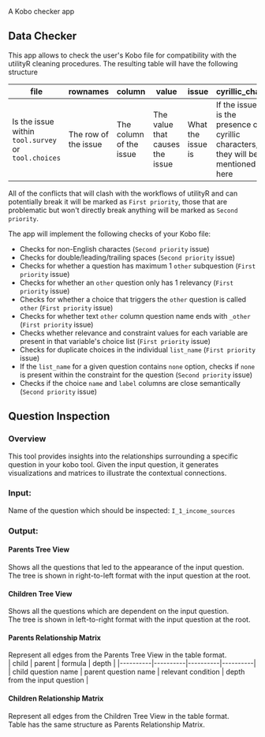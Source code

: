 A Kobo checker app

## Data Checker

This app allows to check the user's Kobo file for compatibility with the utilityR cleaning procedures. The resulting table will have the following structure

| file | rownames | column | value | issue | cyrillic_char |priority|
|------|----------|--------|-------|-------|---------------|--------|
| Is the issue within `tool.survey` or `tool.choices` | The row of the issue | The column of the issue | The value that causes the issue |What the issue is|If the issue is the presence of cyrillic characters, they will be mentioned here| What is the priority of the issue|

All of the conflicts that will clash with the workflows of utilityR and can potentially break it will be marked as `First priority`, those that are problematic but won't directly break anything will be marked as `Second priority`.

The app will implement the following checks of your Kobo file:
- Checks for non-English charactes (`Second priority` issue)
- Checks for double/leading/trailing spaces (`Second priority` issue)
- Checks for whether a question has maximum 1 `other` subquestion (`First priority` issue)
- Checks for whether an `other` question only has 1 relevancy (`First priority` issue)
- Checks for whether a choice that triggers the `other` question is called `other` (`First priority` issue)
- Checks for whether text `other` column question name ends with `_other` (`First priority` issue)
- Checks whether relevance and constraint values for each variable are present in that variable's choice list (`First priority` issue)
- Checks for duplicate choices in the individual `list_name` (`First priority` issue)
- If the `list_name` for a given question contains `none` option, checks if `none` is present within the constraint for the question (`Second priority` issue)
- Checks if the choice `name` and `label` columns are close semantically (`Second priority` issue)


## Question Inspection

### Overview
This tool provides insights into the relationships surrounding a specific question in your kobo tool. Given the input question, it generates visualizations and matrices to illustrate the contextual connections.

### Input:<br>
Name of the question which should be inspected: `I_1_income_sources`

### Output:<br>
#### Parents Tree View
Shows all the questions that led to the appearance of the input question.<br>
The tree is shown in right-to-left format with the input question at the root.

#### Children Tree View
Shows all the questions which are dependent on the input question.<br>
The tree is shown in left-to-right format with the input question at the root.

#### Parents Relationship Matrix
Represent all edges from the Parents Tree View in the table format.<br>
| child | parent | formula | depth |
|----------|----------|----------|----------|
| child question name | parent question name | relevant condition | depth from the input question |

#### Children Relationship Matrix
Represent all edges from the Children Tree View in the table format.<br>
Table has the same structure as Parents Relationship Matrix.
